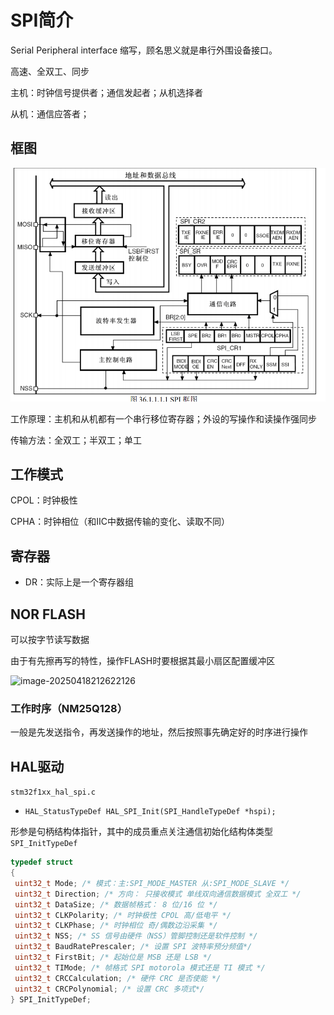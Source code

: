 # SPI简介

Serial Peripheral interface 缩写，顾名思义就是串行外围设备接口。

高速、全双工、同步

主机：时钟信号提供者；通信发起者；从机选择者

从机：通信应答者；

## 框图

![](imagines/%E5%B1%8F%E5%B9%95%E6%88%AA%E5%9B%BE%202025-04-20%20154251.png)

工作原理：主机和从机都有一个串行移位寄存器；外设的写操作和读操作强同步

传输方法：全双工；半双工；单工

## 工作模式

CPOL：时钟极性

CPHA：时钟相位（和IIC中数据传输的变化、读取不同）

## 寄存器

- DR：实际上是一个寄存器组

## NOR FLASH

可以按字节读写数据

由于有先擦再写的特性，操作FLASH时要根据其最小扇区配置缓冲区

![image-20250418212622126](C:\Users\17721\AppData\Roaming\Typora\typora-user-images\image-20250418212622126.png)

### 工作时序（NM25Q128）

一般是先发送指令，再发送操作的地址，然后按照事先确定好的时序进行操作

## HAL驱动 

`stm32f1xx_hal_spi.c`

- `HAL_StatusTypeDef HAL_SPI_Init(SPI_HandleTypeDef *hspi);`

形参是句柄结构体指针，其中的成员重点关注通信初始化结构体类型 `SPI_InitTypeDef`

```c
typedef struct
{
 uint32_t Mode; /* 模式：主:SPI_MODE_MASTER 从:SPI_MODE_SLAVE */
 uint32_t Direction; /* 方向： 只接收模式 单线双向通信数据模式 全双工 */
 uint32_t DataSize; /* 数据帧格式： 8 位/16 位 */
 uint32_t CLKPolarity; /* 时钟极性 CPOL 高/低电平 */
 uint32_t CLKPhase; /* 时钟相位 奇/偶数边沿采集 */
 uint32_t NSS; /* SS 信号由硬件（NSS）管脚控制还是软件控制 */
 uint32_t BaudRatePrescaler; /* 设置 SPI 波特率预分频值*/
 uint32_t FirstBit; /* 起始位是 MSB 还是 LSB */
 uint32_t TIMode; /* 帧格式 SPI motorola 模式还是 TI 模式 */
 uint32_t CRCCalculation; /* 硬件 CRC 是否使能 */
 uint32_t CRCPolynomial; /* 设置 CRC 多项式*/
} SPI_InitTypeDef;
```


























